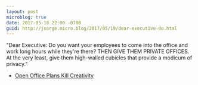 ```yaml
---
layout: post
microblog: true
date: 2017-05-18 22:00 -0700
guid: http://jsorge.micro.blog/2017/05/19/dear-executive-do.html
---
```

"Dear Executive: Do you want your employees to come into the office and work long hours while they're there? THEN GIVE THEM PRIVATE OFFICES. At the very least, give them high-walled cubicles that provide a modicum of privacy."
- [Open Office Plans Kill Creativity](https://www.inc.com/geoffrey-james/science-just-proved-that-open-plan-offices-destroy-productivity.html)
